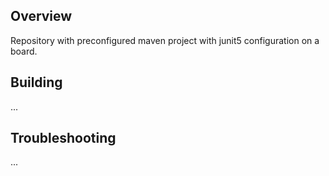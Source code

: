 ## Overview
Repository with preconfigured maven project with junit5 configuration on a board.

## Building
...

## Troubleshooting
...

